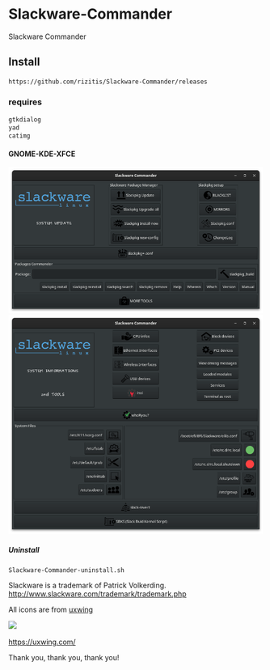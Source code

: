 # Slackware-Commander
Slackware Commander

## Install
```
https://github.com/rizitis/Slackware-Commander/releases
```
### requires
```
gtkdialog
yad
catimg
```

#### GNOME-KDE-XFCE
![Slackware-Commander](https://raw.githubusercontent.com/rizitis/Slackware-Commander/main/Slackware-Commander-2.0.5.png)
![Slackware-Commander](https://raw.githubusercontent.com/rizitis/Slackware-Commander/main/Slackware-Commander-dark2.png)

##### Uninstall
```
Slackware-Commander-uninstall.sh
```


Slackware is a trademark of Patrick Volkerding.
http://www.slackware.com/trademark/trademark.php

All icons are from [uxwing](https://uxwing.com/license/)

![](https://uxwing.com/wp-content/themes/uxwing/images/logo.svg)

https://uxwing.com/

Thank you, thank you, thank you!
